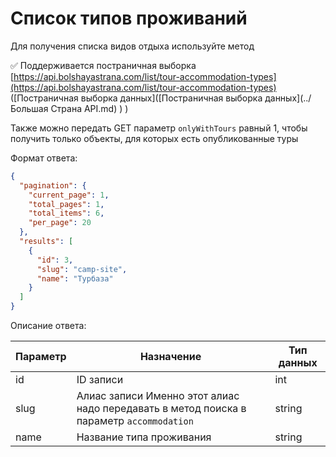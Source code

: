 # Список типов проживаний

Для получения списка видов отдыха используйте метод

✅ Поддерживается постраничная
выборка [https://api.bolshayastrana.com/list/tour-accommodation-types](https://api.bolshayastrana.com/list/tour-accommodation-types) ([Постраничная выборка данных]([Постраничная выборка данных](../Большая Страна API.md) ) )

Также можно передать GET параметр `onlyWithTours` равный 1, чтобы получить только объекты, для которых есть
опубликованные туры

Формат ответа:

```json
{
  "pagination": {
    "current_page": 1,
    "total_pages": 1,
    "total_items": 6,
    "per_page": 20
  },
  "results": [
    {
      "id": 3,
      "slug": "camp-site",
      "name": "Турбаза"
    }
  ]
}
```

Описание ответа:

| Параметр | Назначение                                                                                           | Тип данных |
|----------|------------------------------------------------------------------------------------------------------|------------|
| id       | ID записи                                                                                            | int        |
| slug     | Алиас записи             Именно этот алиас надо передавать в метод поиска в параметр `accommodation` | string     |
| name     | Название типа проживания                                                                             | string     |